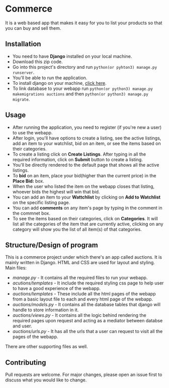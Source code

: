 # Commerce
It is a web based app that makes it easy for you to list your products so that you can buy and sell them.

## Installation
- You need to have **Django** installed on your local machine.
- Download this zip code.
- Go into this project's directory and run `python(or pyhton3) manage.py runserver`.
- You'll be able to run the application.
- To install django on your machine, [click here](https://docs.djangoproject.com/en/3.2/topics/install/).
- To link database to your webapp run `python(or python3) manage.py makemigrations auctions` and then `python(or python3) manage.py migrate`.

## Usage
- After running the application, you need to register (if you're new a user) to use the webapp.
- After login, you'll have options to create a listing, see the active listings, add an item to your watchlist, bid on an item, or see the items based on their categories.
- To create a listing click on **Create Listings**. After typing in all the required information, click on **Submit** button to create a listing.
- You'll be directly rendered to the default page that shows all the active listings.
- To **bid** on an item, place your bid(higher than the current price) in the **Place Bid:** box.
- When the user who listed the item on the webapp closes that listing, whoever bids the highest will win that bid.
- You can add an item to your **Wattchlist** by clicking on **Add to Watchlist** on the specific listing page.
- You can add **comments** on any item's page by typing in the comment in the commnet box.
- To see the items based on their categories, click on **Categories**. It will list all the categories of the item that are currently active, clicking on any category will show you the list of all item(s) of that categories.

## Structure/Design of program
This is a commerce project under which there's an app called auctions. It is mainly written in Django. HTML and CSS are used for layout and styling.
<br>
Main files:
<br>
* *manage.py* - It contains all the required files to run your webapp.
* *acutions/templates* - It include the required styling css page to help user to have a good experience of the webapp.
* *auctions/templates* - These include all the html pages of the webapp from a basic layout file to each and every html page of the webapp.
* *auctions/models.py* - It contains all the database tables that django will handle to store information in it.
* *auctions/views.py* - It contains all the logic behind rendering the required pages upon request and acting as a mediator between databse and user.
* *auctions/urls.py* - It has all the urls that a user can request to visit all the pages of the webapp.

There are other supporting files as well.

## Contributing
Pull requests are welcome. For major changes, please open an issue first to discuss what you would like to change.
